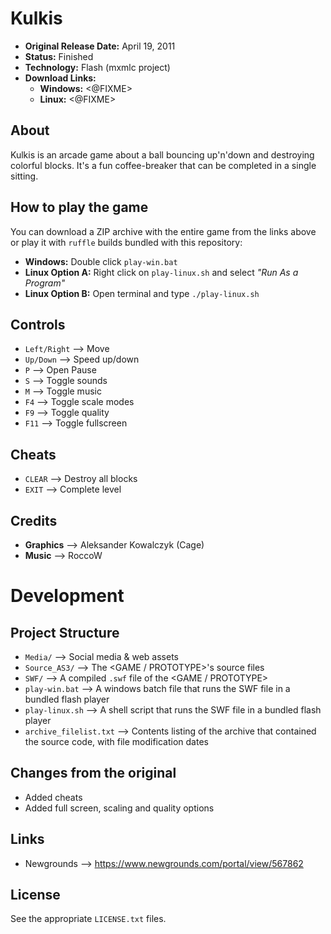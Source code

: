 # Kulkis

 - **Original Release Date:** April 19, 2011
 - **Status:** Finished
 - **Technology:** Flash (mxmlc project)
 - **Download Links:**
   - **Windows:** <@FIXME>
   - **Linux:** <@FIXME>


## About
Kulkis is an arcade game about a ball bouncing up'n'down and destroying colorful
blocks. It's a fun coffee-breaker that can be completed in a single sitting.


## How to play the game
You can download a ZIP archive with the entire game from the links above
or play it with `ruffle` builds bundled with this repository:

 - **Windows:** Double click `play-win.bat`
 - **Linux Option A:** Right click on `play-linux.sh` and
   select *"Run As a Program"*
 - **Linux Option B:** Open terminal and type `./play-linux.sh`


## Controls
 - `Left/Right` ⟶ Move
 - `Up/Down` ⟶ Speed up/down
 - `P` ⟶ Open Pause
 - `S` ⟶ Toggle sounds
 - `M` ⟶ Toggle music
 - `F4` ⟶ Toggle scale modes
 - `F9` ⟶ Toggle quality
 - `F11` ⟶ Toggle fullscreen


## Cheats
 - `CLEAR` ⟶ Destroy all blocks
 - `EXIT` ⟶ Complete level


## Credits
 - **Graphics** ⟶ Aleksander Kowalczyk (Cage)
 - **Music** ⟶ RoccoW


# Development
## Project Structure
 - `Media/` ⟶ Social media & web assets
 - `Source_AS3/` ⟶ The <GAME / PROTOTYPE>'s source files
 - `SWF/` ⟶ A compiled `.swf` file of the <GAME / PROTOTYPE>
 - `play-win.bat` ⟶ A windows batch file that runs the SWF file in
   a bundled flash player
 - `play-linux.sh` ⟶ A shell script that runs the SWF file in
   a bundled flash player
 - `archive_filelist.txt` ⟶ Contents listing of the archive that contained the
   source code, with file modification dates


## Changes from the original
 - Added cheats
 - Added full screen, scaling and quality options


## Links
 - Newgrounds ⟶ https://www.newgrounds.com/portal/view/567862


## License
See the appropriate `LICENSE.txt` files.